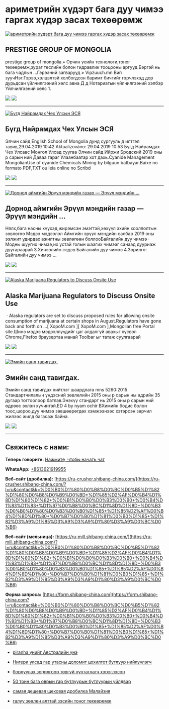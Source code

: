 # ариметрийн хүдэрт бага дуу чимээ гаргах хүдэр засах төхөөрөмж

<a href="https://swt.shibang-china.com/?l=ru&img&k=%D0%B0%D1%80%D0%B8%D0%BC%D0%B5%D1%82%D1%80%D0%B8%D0%B9%D0%BD+%D1%85%D2%AF%D0%B4%D1%8D%D1%80%D1%82+%D0%B1%D0%B0%D0%B3%D0%B0+%D0%B4%D1%83%D1%83+%D1%87%D0%B8%D0%BC%D1%8D%D1%8D+%D0%B3%D0%B0%D1%80%D0%B3%D0%B0%D1%85+%D1%85%D2%AF%D0%B4%D1%8D%D1%80+%D0%B7%D0%B0%D1%81%D0%B0%D1%85+%D1%82%D3%A9%D1%85%D3%A9%D3%A9%D1%80%D3%A9%D0%BC%D0%B6" target="_blank">![ариметрийн хүдэрт бага дуу чимээ гаргах хүдэр засах төхөөрөмж](http://static.shibang-china.com/all-800x300/664.jpg)</a>

## PRESTIGE GROUP OF MONGOLIA
prestige group of mongolia.• Орчин үеийн технологи,тоног төхөөрөмж,зураг төслийн болон гидравлик тооцооны аргууд.Бэргэй нь бага чадлын …Гэрээний загварууд &#187; Vipzuuch.mn Вип зуучНэг.Гэрээ,хэлцэлтэй холбогдсон баримт бичгийг гэрчлэхэд дор дурьдсан үйлчилгээний хөлс авна Д д Нотариатын үйлчилгээний хэлбэр Үйлчилгээний хөлс 1.


<a href="https://whatsapp.shibangsoft.com/WhatsApp.php" target="_blank" title="WhatsApp">![](http://static.shibang-china.com/icon/whatsapp.png)</a> <a href="https://swt.shibang-china.com/?l=ru&icon&k=%D0%B0%D1%80%D0%B8%D0%BC%D0%B5%D1%82%D1%80%D0%B8%D0%B9%D0%BD+%D1%85%D2%AF%D0%B4%D1%8D%D1%80%D1%82+%D0%B1%D0%B0%D0%B3%D0%B0+%D0%B4%D1%83%D1%83+%D1%87%D0%B8%D0%BC%D1%8D%D1%8D+%D0%B3%D0%B0%D1%80%D0%B3%D0%B0%D1%85+%D1%85%D2%AF%D0%B4%D1%8D%D1%80+%D0%B7%D0%B0%D1%81%D0%B0%D1%85+%D1%82%D3%A9%D1%85%D3%A9%D3%A9%D1%80%D3%A9%D0%BC%D0%B6" target="_blank">![](http://static.shibang-china.com/icon/chat-ru.png)</a>

---

<a href="https://swt.shibang-china.com/?l=ru&img&k=%D0%B0%D1%80%D0%B8%D0%BC%D0%B5%D1%82%D1%80%D0%B8%D0%B9%D0%BD+%D1%85%D2%AF%D0%B4%D1%8D%D1%80%D1%82+%D0%B1%D0%B0%D0%B3%D0%B0+%D0%B4%D1%83%D1%83+%D1%87%D0%B8%D0%BC%D1%8D%D1%8D+%D0%B3%D0%B0%D1%80%D0%B3%D0%B0%D1%85+%D1%85%D2%AF%D0%B4%D1%8D%D1%80+%D0%B7%D0%B0%D1%81%D0%B0%D1%85+%D1%82%D3%A9%D1%85%D3%A9%D3%A9%D1%80%D3%A9%D0%BC%D0%B6" target="_blank">![Бүгд Найрамдах Чех Улсын ЭСЯ](http://static.shibang-china.com/all-800x300/214.jpg)</a>

## Бүгд Найрамдах Чех Улсын ЭСЯ
Элчин сайд English School of Mongolia дунд сургууль д илтгэл тавив,29.04.2019 10:42 Aktualizov&#225;no: 29.04.2019 10:53 Бүгд Найрамдах Чех Улсаас Монгол Улсад суугаа Элчин сайд Ийржи Бродский 2019 оны р сарын ний Даваа гараг Улаанбаатар хот дахь.Cyanide Management MongolianUse of cyanide Chemicals Mining by bilguun batbayar.Baixe no formato PDF,TXT ou leia online no Scribd


<a href="https://whatsapp.shibangsoft.com/WhatsApp.php" target="_blank" title="WhatsApp">![](http://static.shibang-china.com/icon/whatsapp.png)</a> <a href="https://swt.shibang-china.com/?l=ru&icon&k=%D0%B0%D1%80%D0%B8%D0%BC%D0%B5%D1%82%D1%80%D0%B8%D0%B9%D0%BD+%D1%85%D2%AF%D0%B4%D1%8D%D1%80%D1%82+%D0%B1%D0%B0%D0%B3%D0%B0+%D0%B4%D1%83%D1%83+%D1%87%D0%B8%D0%BC%D1%8D%D1%8D+%D0%B3%D0%B0%D1%80%D0%B3%D0%B0%D1%85+%D1%85%D2%AF%D0%B4%D1%8D%D1%80+%D0%B7%D0%B0%D1%81%D0%B0%D1%85+%D1%82%D3%A9%D1%85%D3%A9%D3%A9%D1%80%D3%A9%D0%BC%D0%B6" target="_blank">![](http://static.shibang-china.com/icon/chat-ru.png)</a>

---

<a href="https://swt.shibang-china.com/?l=ru&img&k=%D0%B0%D1%80%D0%B8%D0%BC%D0%B5%D1%82%D1%80%D0%B8%D0%B9%D0%BD+%D1%85%D2%AF%D0%B4%D1%8D%D1%80%D1%82+%D0%B1%D0%B0%D0%B3%D0%B0+%D0%B4%D1%83%D1%83+%D1%87%D0%B8%D0%BC%D1%8D%D1%8D+%D0%B3%D0%B0%D1%80%D0%B3%D0%B0%D1%85+%D1%85%D2%AF%D0%B4%D1%8D%D1%80+%D0%B7%D0%B0%D1%81%D0%B0%D1%85+%D1%82%D3%A9%D1%85%D3%A9%D3%A9%D1%80%D3%A9%D0%BC%D0%B6" target="_blank">![Дорнод аймгийн Эрүүл мэндийн газар — Эрүүл мэндийн …](http://static.shibang-china.com/all-800x300/1023.jpg)</a>

## Дорнод аймгийн Эрүүл мэндийн газар — Эрүүл мэндийн …
Нялх,бага насны хүүхэд,жирэмсэн эмэгтэй,хөхүүл эхийн хооллолтын зөвлөгөө Мэдээ мэдээлэл Аймгийн эрүүл мэндийн салбар 2019 оны ээлжит удирдах ажилтны зөвлөгөөн боллооБайгалийн дуу чимээ&nbsp;&#0183;&#32;Модны шуугих чимээ,их устай голын шаагих чимээг санаад дууриаж дуугараарай 3.Хичээлийн сэдэв Байгалийн дуу чимээ 4.Зорилго: Байгалийн дуу чимээ …


<a href="https://whatsapp.shibangsoft.com/WhatsApp.php" target="_blank" title="WhatsApp">![](http://static.shibang-china.com/icon/whatsapp.png)</a> <a href="https://swt.shibang-china.com/?l=ru&icon&k=%D0%B0%D1%80%D0%B8%D0%BC%D0%B5%D1%82%D1%80%D0%B8%D0%B9%D0%BD+%D1%85%D2%AF%D0%B4%D1%8D%D1%80%D1%82+%D0%B1%D0%B0%D0%B3%D0%B0+%D0%B4%D1%83%D1%83+%D1%87%D0%B8%D0%BC%D1%8D%D1%8D+%D0%B3%D0%B0%D1%80%D0%B3%D0%B0%D1%85+%D1%85%D2%AF%D0%B4%D1%8D%D1%80+%D0%B7%D0%B0%D1%81%D0%B0%D1%85+%D1%82%D3%A9%D1%85%D3%A9%D3%A9%D1%80%D3%A9%D0%BC%D0%B6" target="_blank">![](http://static.shibang-china.com/icon/chat-ru.png)</a>

---

<a href="https://swt.shibang-china.com/?l=ru&img&k=%D0%B0%D1%80%D0%B8%D0%BC%D0%B5%D1%82%D1%80%D0%B8%D0%B9%D0%BD+%D1%85%D2%AF%D0%B4%D1%8D%D1%80%D1%82+%D0%B1%D0%B0%D0%B3%D0%B0+%D0%B4%D1%83%D1%83+%D1%87%D0%B8%D0%BC%D1%8D%D1%8D+%D0%B3%D0%B0%D1%80%D0%B3%D0%B0%D1%85+%D1%85%D2%AF%D0%B4%D1%8D%D1%80+%D0%B7%D0%B0%D1%81%D0%B0%D1%85+%D1%82%D3%A9%D1%85%D3%A9%D3%A9%D1%80%D3%A9%D0%BC%D0%B6" target="_blank">![Alaska Marijuana Regulators to Discuss Onsite Use](http://static.shibang-china.com/all-800x300/191.jpg)</a>

## Alaska Marijuana Regulators to Discuss Onsite Use
&nbsp;&#0183;&#32;Alaska regulators are set to discuss proposed rules for allowing onsite consumption of marijuana at certain shops in August.Regulators have gone back and forth on …[ XopoM.com ][ XopoM.com ],Mongolian free Portal site.Шинэ мэдээ мэдээллүүдийг цаг алдалгүй авахыг хүсвэл Chrome,Firefox браузертаа манай Toolbar ыг татаж суулгаарай


<a href="https://whatsapp.shibangsoft.com/WhatsApp.php" target="_blank" title="WhatsApp">![](http://static.shibang-china.com/icon/whatsapp.png)</a> <a href="https://swt.shibang-china.com/?l=ru&icon&k=%D0%B0%D1%80%D0%B8%D0%BC%D0%B5%D1%82%D1%80%D0%B8%D0%B9%D0%BD+%D1%85%D2%AF%D0%B4%D1%8D%D1%80%D1%82+%D0%B1%D0%B0%D0%B3%D0%B0+%D0%B4%D1%83%D1%83+%D1%87%D0%B8%D0%BC%D1%8D%D1%8D+%D0%B3%D0%B0%D1%80%D0%B3%D0%B0%D1%85+%D1%85%D2%AF%D0%B4%D1%8D%D1%80+%D0%B7%D0%B0%D1%81%D0%B0%D1%85+%D1%82%D3%A9%D1%85%D3%A9%D3%A9%D1%80%D3%A9%D0%BC%D0%B6" target="_blank">![](http://static.shibang-china.com/icon/chat-ru.png)</a>

---

<a href="https://swt.shibang-china.com/?l=ru&img&k=%D0%B0%D1%80%D0%B8%D0%BC%D0%B5%D1%82%D1%80%D0%B8%D0%B9%D0%BD+%D1%85%D2%AF%D0%B4%D1%8D%D1%80%D1%82+%D0%B1%D0%B0%D0%B3%D0%B0+%D0%B4%D1%83%D1%83+%D1%87%D0%B8%D0%BC%D1%8D%D1%8D+%D0%B3%D0%B0%D1%80%D0%B3%D0%B0%D1%85+%D1%85%D2%AF%D0%B4%D1%8D%D1%80+%D0%B7%D0%B0%D1%81%D0%B0%D1%85+%D1%82%D3%A9%D1%85%D3%A9%D3%A9%D1%80%D3%A9%D0%BC%D0%B6" target="_blank">![Эмийн санд тавигдах.](http://static.shibang-china.com/all-800x300/448.jpg)</a>

## Эмийн санд тавигдах.
Эмийн санд тавигдах нийтлэг шаардлага mns 5260:2015 Стандартчилалын үндэсний зөвлөлийн 2015 оны р сарын ны өдрийн 35 дугаар тогтоолоор батлав.Энэхүү стандарт нь 2015 оны р сарын ний өдрөөс эхлэн хүчинтэй.ED 4 by nyam ochir BХимийн бодис болон тоос,шороо,дуу чимээ зөвшөөрөгдөх хэмжээнээс хэтэрсэн зөрчил жилээс жилд багасаж байна.


<a href="https://whatsapp.shibangsoft.com/WhatsApp.php" target="_blank" title="WhatsApp">![](http://static.shibang-china.com/icon/whatsapp.png)</a> <a href="https://swt.shibang-china.com/?l=ru&icon&k=%D0%B0%D1%80%D0%B8%D0%BC%D0%B5%D1%82%D1%80%D0%B8%D0%B9%D0%BD+%D1%85%D2%AF%D0%B4%D1%8D%D1%80%D1%82+%D0%B1%D0%B0%D0%B3%D0%B0+%D0%B4%D1%83%D1%83+%D1%87%D0%B8%D0%BC%D1%8D%D1%8D+%D0%B3%D0%B0%D1%80%D0%B3%D0%B0%D1%85+%D1%85%D2%AF%D0%B4%D1%8D%D1%80+%D0%B7%D0%B0%D1%81%D0%B0%D1%85+%D1%82%D3%A9%D1%85%D3%A9%D3%A9%D1%80%D3%A9%D0%BC%D0%B6" target="_blank">![](http://static.shibang-china.com/icon/chat-ru.png)</a>

---
## Свяжитесь с нами:

**Теперь говорите:** [Нажмите, чтобы начать чат](https://swt.shibang-china.com?l=ru&contact&k=%D0%B0%D1%80%D0%B8%D0%BC%D0%B5%D1%82%D1%80%D0%B8%D0%B9%D0%BD+%D1%85%D2%AF%D0%B4%D1%8D%D1%80%D1%82+%D0%B1%D0%B0%D0%B3%D0%B0+%D0%B4%D1%83%D1%83+%D1%87%D0%B8%D0%BC%D1%8D%D1%8D+%D0%B3%D0%B0%D1%80%D0%B3%D0%B0%D1%85+%D1%85%D2%AF%D0%B4%D1%8D%D1%80+%D0%B7%D0%B0%D1%81%D0%B0%D1%85+%D1%82%D3%A9%D1%85%D3%A9%D3%A9%D1%80%D3%A9%D0%BC%D0%B6)

**WhatsApp:**  [+8613621919955](https://whatsapp.shibangsoft.com/WhatsApp.php)

**Веб-сайт (дробилка):** [https://ru-crusher.shibang-china.com/](https://ru-crusher.shibang-china.com/?l=ru&contact&k=%D0%B0%D1%80%D0%B8%D0%BC%D0%B5%D1%82%D1%80%D0%B8%D0%B9%D0%BD+%D1%85%D2%AF%D0%B4%D1%8D%D1%80%D1%82+%D0%B1%D0%B0%D0%B3%D0%B0+%D0%B4%D1%83%D1%83+%D1%87%D0%B8%D0%BC%D1%8D%D1%8D+%D0%B3%D0%B0%D1%80%D0%B3%D0%B0%D1%85+%D1%85%D2%AF%D0%B4%D1%8D%D1%80+%D0%B7%D0%B0%D1%81%D0%B0%D1%85+%D1%82%D3%A9%D1%85%D3%A9%D3%A9%D1%80%D3%A9%D0%BC%D0%B6)

**Веб-сайт (мельница):** [https://ru-mill.shibang-china.com/](https://ru-mill.shibang-china.com/?l=ru&contact&k=%D0%B0%D1%80%D0%B8%D0%BC%D0%B5%D1%82%D1%80%D0%B8%D0%B9%D0%BD+%D1%85%D2%AF%D0%B4%D1%8D%D1%80%D1%82+%D0%B1%D0%B0%D0%B3%D0%B0+%D0%B4%D1%83%D1%83+%D1%87%D0%B8%D0%BC%D1%8D%D1%8D+%D0%B3%D0%B0%D1%80%D0%B3%D0%B0%D1%85+%D1%85%D2%AF%D0%B4%D1%8D%D1%80+%D0%B7%D0%B0%D1%81%D0%B0%D1%85+%D1%82%D3%A9%D1%85%D3%A9%D3%A9%D1%80%D3%A9%D0%BC%D0%B6)

**Форма запроса:** [https://form.shibang-china.com](https://form.shibang-china.com?l=ru&contact&k=%D0%B0%D1%80%D0%B8%D0%BC%D0%B5%D1%82%D1%80%D0%B8%D0%B9%D0%BD+%D1%85%D2%AF%D0%B4%D1%8D%D1%80%D1%82+%D0%B1%D0%B0%D0%B3%D0%B0+%D0%B4%D1%83%D1%83+%D1%87%D0%B8%D0%BC%D1%8D%D1%8D+%D0%B3%D0%B0%D1%80%D0%B3%D0%B0%D1%85+%D1%85%D2%AF%D0%B4%D1%8D%D1%80+%D0%B7%D0%B0%D1%81%D0%B0%D1%85+%D1%82%D3%A9%D1%85%D3%A9%D3%A9%D1%80%D3%A9%D0%BC%D0%B6)

* [piranha үнийг Австралийн үнэ](../129/piranha%20%D2%AF%D0%BD%D0%B8%D0%B9%D0%B3%20%D0%90%D0%B2%D1%81%D1%82%D1%80%D0%B0%D0%BB%D0%B8%D0%B9%D0%BD%20%D2%AF%D0%BD%D1%8D.md)

* [Нигери улсад гар утасны доломит цохилтот бутлуур нийлүүлэгч](../127/%D0%9D%D0%B8%D0%B3%D0%B5%D1%80%D0%B8%20%D1%83%D0%BB%D1%81%D0%B0%D0%B4%20%D0%B3%D0%B0%D1%80%20%D1%83%D1%82%D0%B0%D1%81%D0%BD%D1%8B%20%D0%B4%D0%BE%D0%BB%D0%BE%D0%BC%D0%B8%D1%82%20%D1%86%D0%BE%D1%85%D0%B8%D0%BB%D1%82%D0%BE%D1%82%20%D0%B1%D1%83%D1%82%D0%BB%D1%83%D1%83%D1%80%20%D0%BD%D0%B8%D0%B9%D0%BB%D2%AF%D2%AF%D0%BB%D1%8D%D0%B3%D1%87.md)

* [борлуулах зорилгоор төвгүй нунтаглагч хэрэглэсэн](../126/%D0%B1%D0%BE%D1%80%D0%BB%D1%83%D1%83%D0%BB%D0%B0%D1%85%20%D0%B7%D0%BE%D1%80%D0%B8%D0%BB%D0%B3%D0%BE%D0%BE%D1%80%20%D1%82%D3%A9%D0%B2%D0%B3%D2%AF%D0%B9%20%D0%BD%D1%83%D0%BD%D1%82%D0%B0%D0%B3%D0%BB%D0%B0%D0%B3%D1%87%20%D1%85%D1%8D%D1%80%D1%8D%D0%B3%D0%BB%D1%8D%D1%81%D1%8D%D0%BD.md)

* [50 тонн бага оврын гар бутлуурын бутлуурын үйлдвэр](../128/50%20%D1%82%D0%BE%D0%BD%D0%BD%20%D0%B1%D0%B0%D0%B3%D0%B0%20%D0%BE%D0%B2%D1%80%D1%8B%D0%BD%20%D0%B3%D0%B0%D1%80%20%D0%B1%D1%83%D1%82%D0%BB%D1%83%D1%83%D1%80%D1%8B%D0%BD%20%D0%B1%D1%83%D1%82%D0%BB%D1%83%D1%83%D1%80%D1%8B%D0%BD%20%D2%AF%D0%B9%D0%BB%D0%B4%D0%B2%D1%8D%D1%80.md)

* [самая дешевая щековая дробилка Малайзия](../126/%D1%81%D0%B0%D0%BC%D0%B0%D1%8F%20%D0%B4%D0%B5%D1%88%D0%B5%D0%B2%D0%B0%D1%8F%20%D1%89%D0%B5%D0%BA%D0%BE%D0%B2%D0%B0%D1%8F%20%D0%B4%D1%80%D0%BE%D0%B1%D0%B8%D0%BB%D0%BA%D0%B0%20%D0%9C%D0%B0%D0%BB%D0%B0%D0%B9%D0%B7%D0%B8%D1%8F.md)

* [галуу зөөлөн алттай зэсийн тоног төхөөрөмж](../129/%D0%B3%D0%B0%D0%BB%D1%83%D1%83%20%D0%B7%D3%A9%D3%A9%D0%BB%D3%A9%D0%BD%20%D0%B0%D0%BB%D1%82%D1%82%D0%B0%D0%B9%20%D0%B7%D1%8D%D1%81%D0%B8%D0%B9%D0%BD%20%D1%82%D0%BE%D0%BD%D0%BE%D0%B3%20%D1%82%D3%A9%D1%85%D3%A9%D3%A9%D1%80%D3%A9%D0%BC%D0%B6.md)